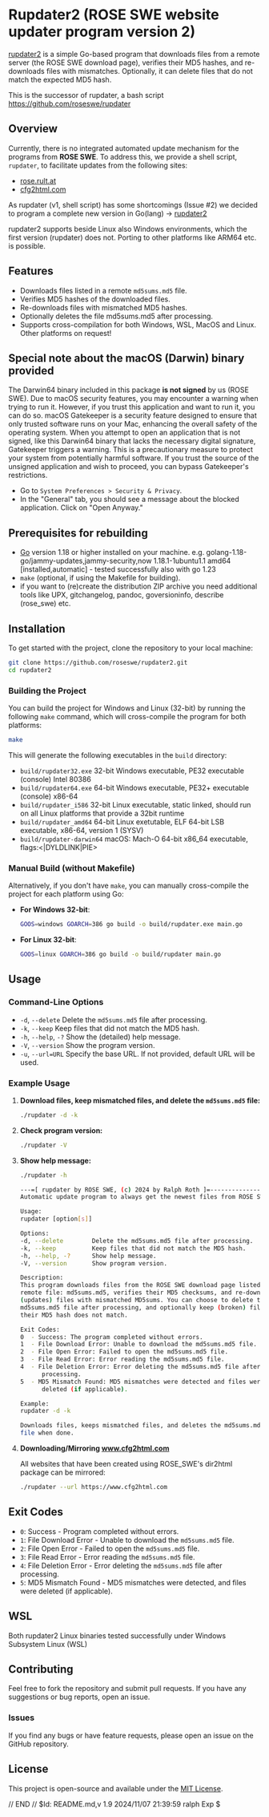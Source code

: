 
# Rupdater2 (ROSE SWE website updater program version 2)

[rupdater2](https://github.com/roseswe/rupdater2) is a simple Go-based program that downloads files from a remote server (the ROSE SWE download page), verifies their MD5 hashes, and re-downloads files with mismatches. Optionally, it can delete files that do not match the expected MD5 hash.

This is the successor of rupdater, a bash script https://github.com/roseswe/rupdater

## Overview

Currently, there is no integrated automated update mechanism for the programs from **ROSE SWE**. To address this, we provide a shell script, `rupdater`, to facilitate updates from the following sites:

- [rose.rult.at](http://rose.rult.at/)
- [cfg2html.com](http://www.cfg2html.com)

As rupdater (v1, shell script) has some shortcomings (Issue #2) we decided to program a complete new version in Go(lang) -> [rupdater2](https://github.com/roseswe/rupdater)

rupdater2 supports beside Linux also Windows environments, which the first version (rupdater) does not. Porting to other platforms like ARM64 etc. is possible.

## Features

- Downloads files listed in a remote `md5sums.md5` file.
- Verifies MD5 hashes of the downloaded files.
- Re-downloads files with mismatched MD5 hashes.
- Optionally deletes the file md5sums.md5 after processing.
- Supports cross-compilation for both Windows, WSL, MacOS and Linux. Other platforms on request!

## Special note about the macOS (Darwin) binary provided

The Darwin64 binary included in this package **is not signed** by us (ROSE SWE). Due to macOS security features, you may encounter a warning when trying to run it. However, if you trust this application and want to run it, you can do so. macOS Gatekeeper is a security feature designed to ensure that only trusted software runs on your Mac, enhancing the overall safety of the operating system. When you attempt to open an application that is not signed, like this Darwin64 binary that lacks the necessary digital signature, Gatekeeper triggers a warning. This is a precautionary measure to protect your system from potentially harmful software. If you trust the source of the unsigned application and wish to proceed, you can bypass Gatekeeper's restrictions.

   - Go to `System Preferences > Security & Privacy`.
   - In the "General" tab, you should see a message about the blocked application. Click on "Open Anyway."

## Prerequisites for rebuilding

- [Go](https://golang.org/dl/) version 1.18 or higher installed on your machine. e.g. golang-1.18-go/jammy-updates,jammy-security,now 1.18.1-1ubuntu1.1 amd64 [installed,automatic] - tested successfully also with go 1.23
- `make` (optional, if using the Makefile for building).
- if you want to (re)create the distribution ZIP archive you need additional tools like UPX, gitchangelog, pandoc, goversioninfo, describe (rose_swe) etc.

## Installation

To get started with the project, clone the repository to your local machine:

```bash
git clone https://github.com/roseswe/rupdater2.git
cd rupdater2
```

### Building the Project

You can build the project for Windows and Linux (32-bit) by running the following `make` command, which will cross-compile the program for both platforms:

```bash
make
```

This will generate the following executables in the `build` directory:
- `build/rupdater32.exe` 32-bit Windows executable, PE32 executable (console) Intel 80386
- `build/rupdater64.exe` 64-bit Windows executable, PE32+ executable (console) x86-64
- `build/rupdater_i586`  32-bit Linux executable, static linked, should run on all Linux platforms that provide a 32bit runtime
- `build/rupdater_amd64` 64-bit Linux exetutable,  ELF 64-bit LSB executable, x86-64, version 1 (SYSV)
- `build/rupdater-darwin64` macOS: Mach-O 64-bit x86_64 executable, flags:<|DYLDLINK|PIE>

### Manual Build (without Makefile)

Alternatively, if you don't have `make`, you can manually cross-compile the project for each platform using Go:

- **For Windows 32-bit**:
  ```bash
  GOOS=windows GOARCH=386 go build -o build/rupdater.exe main.go
  ```

- **For Linux 32-bit**:
  ```bash
  GOOS=linux GOARCH=386 go build -o build/rupdater main.go
  ```

## Usage

### Command-Line Options

- `-d`, `--delete`        Delete the `md5sums.md5` file after processing.
- `-k`, `--keep`          Keep files that did not match the MD5 hash.
- `-h`, `--help`, `-?`    Show the (detailed) help message.
- `-V`, `--version`       Show the program version.
- `-u`, `--url=URL`       Specify the base URL. If not provided, default URL will be used.

### Example Usage

1. **Download files, keep mismatched files, and delete the `md5sums.md5` file:**

   ```bash
   ./rupdater -d -k
   ```

2. **Check program version:**

   ```bash
   ./rupdater -V
   ```

3. **Show help message:**

   ```bash
   ./rupdater -h

   ---=[ rupdater by ROSE SWE, (c) 2024 by Ralph Roth ]=------------------
   Automatic update program to always get the newest files from ROSE SWE!

   Usage:
   rupdater [option[s]]

   Options:
   -d, --delete        Delete the md5sums.md5 file after processing.
   -k, --keep          Keep files that did not match the MD5 hash.
   -h, --help, -?      Show help message.
   -V, --version       Show program version.

   Description:
   This program downloads files from the ROSE SWE download page listed in the
   remote file: md5sums.md5, verifies their MD5 checksums, and re-downloads
   (updates) files with mismatched MD5sums. You can choose to delete the
   md5sums.md5 file after processing, and optionally keep (broken) files even if
   their MD5 hash does not match.

   Exit Codes:
   0  - Success: The program completed without errors.
   1  - File Download Error: Unable to download the md5sums.md5 file.
   2  - File Open Error: Failed to open the md5sums.md5 file.
   3  - File Read Error: Error reading the md5sums.md5 file.
   4  - File Deletion Error: Error deleting the md5sums.md5 file after
         processing.
   5  - MD5 Mismatch Found: MD5 mismatches were detected and files were
         deleted (if applicable).

   Example:
   rupdater -d -k

   Downloads files, keeps mismatched files, and deletes the md5sums.md5
   file when done.

   ```
4. **Downloading/Mirroring www.cfg2html.com**

   All websites that have been created using ROSE_SWE's dir2html package can be mirrored:

   ```bash
   ./rupdater --url https://www.cfg2html.com
   ```

## Exit Codes

- `0`: Success - Program completed without errors.
- `1`: File Download Error - Unable to download the `md5sums.md5` file.
- `2`: File Open Error - Failed to open the `md5sums.md5` file.
- `3`: File Read Error - Error reading the `md5sums.md5` file.
- `4`: File Deletion Error - Error deleting the `md5sums.md5` file after processing.
- `5`: MD5 Mismatch Found - MD5 mismatches were detected, and files were deleted (if applicable).

## WSL

Both rupdater2 Linux binaries tested successfully under Windows Subsystem Linux (WSL)

## Contributing

Feel free to fork the repository and submit pull requests. If you have any suggestions or bug reports, open an issue.

### Issues

If you find any bugs or have feature requests, please open an issue on the GitHub repository.

## License

This project is open-source and available under the [MIT License](LICENSE).

// END // $Id: README.md,v 1.9 2024/11/07 21:39:59 ralph Exp $

